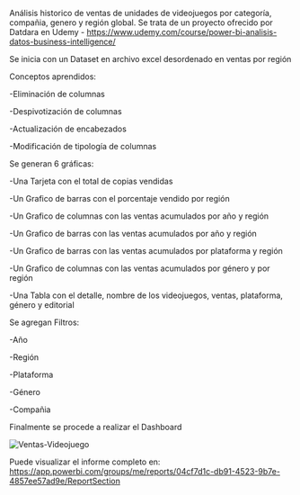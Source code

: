 Análisis historico de ventas de unidades de videojuegos por categoría, compañia, genero y región global.
Se trata de un proyecto ofrecido por Datdara en Udemy - https://www.udemy.com/course/power-bi-analisis-datos-business-intelligence/


Se inicia con un Dataset en archivo excel desordenado en ventas por región

Conceptos aprendidos:

-Eliminación de columnas

-Despivotización de columnas

-Actualización de encabezados

-Modificación de tipología de columnas


Se generan 6 gráficas:

-Una Tarjeta con el total de copias vendidas

-Un Grafico de barras con el porcentaje vendido por región

-Un Grafico de columnas con las ventas acumulados por año y región

-Un Grafico de barras con las ventas acumulados por año y región

-Un Grafico de barras con las ventas acumulados por plataforma y región

-Un Grafico de columnas con las ventas acumulados por género y por región

-Una Tabla con el detalle, nombre de los videojuegos, ventas, plataforma, género y editorial

Se agregan Filtros:

-Año

-Región

-Plataforma

-Género

-Compañia

Finalmente se procede a realizar el Dashboard

![Ventas-Videojuego](https://user-images.githubusercontent.com/121707237/226839201-2b877020-cea3-4f76-9f0d-60d6eb794e3f.jpg)

Puede visualizar el informe completo en:
https://app.powerbi.com/groups/me/reports/04cf7d1c-db91-4523-9b7e-4857ee57ad9e/ReportSection

